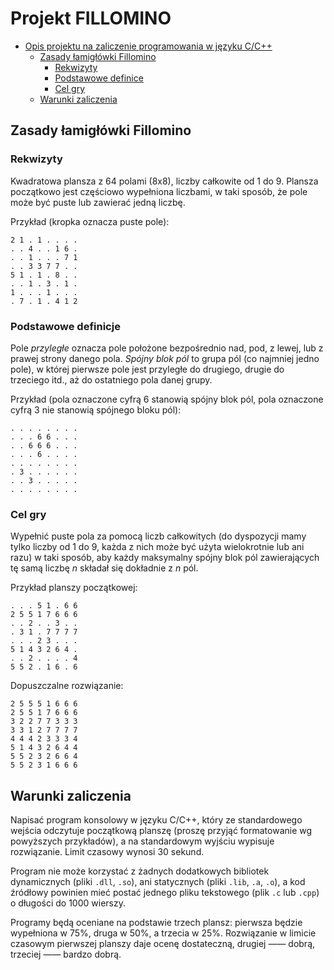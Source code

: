 # Projekt FILLOMINO

- [Opis projektu na zaliczenie programowania w języku C/C++](#projekt-fillomino)
  - [Zasady łamigłówki Fillomino](#zasady-łamigłówki-fillomino)
    - [Rekwizyty](#rekwizyty)
    - [Podstawowe definice](#podstawowe-definicje)
    - [Cel gry](#cel-gry)
  - [Warunki zaliczenia](#warunki-zaliczenia)

## Zasady łamigłówki Fillomino

### Rekwizyty

Kwadratowa plansza z 64 polami (8x8), liczby całkowite od 1 do 9. Plansza początkowo jest częściowo wypełniona liczbami, w taki sposób, że pole może być puste lub zawierać jedną liczbę.

Przykład (kropka oznacza puste pole):
```
2 1 . 1 . . . .
. . 4 . . 1 6 .
. . 1 . . . 7 1
. . 3 3 7 7 . .
5 1 . 1 . 8 . .
. . 1 . 3 . 1 .
1 . . . 1 . . .
. 7 . 1 . 4 1 2
```

### Podstawowe definicje

Pole _przyległe_ oznacza pole położone bezpośrednio nad, pod, z lewej, lub z prawej strony danego pola. _Spójny blok pól_ to grupa pól (co najmniej jedno pole), w której pierwsze pole jest przyległe do drugiego, drugie do trzeciego itd., aż do ostatniego pola danej grupy.

Przykład (pola oznaczone cyfrą 6 stanowią spójny blok pól, pola oznaczone cyfrą 3 nie stanowią spójnego bloku pól):
```
. . . . . . . .
. . . 6 6 . . .
. . 6 6 6 . . .
. . . 6 . . . .
. . . . . . . .
. 3 . . . . . .
. . 3 . . . . .
. . . . . . . .
```

### Cel gry

Wypełnić puste pola za pomocą liczb całkowitych (do dyspozycji mamy tylko liczby od 1 do 9, każda z nich może być użyta wielokrotnie lub ani razu) w taki sposób, aby każdy maksymalny spójny blok pól zawierających tę samą liczbę _n_ składał się dokładnie z _n_ pól.

Przykład planszy początkowej:
```
. . . 5 1 . 6 6
2 5 5 1 7 6 6 6
. . 2 . . 3 . .
. 3 1 . 7 7 7 7
. . . 2 3 . . .
5 1 4 3 2 6 4 .
. . 2 . . . . 4
5 5 2 . 1 6 . 6
```

Dopuszczalne rozwiązanie:
```
2 5 5 5 1 6 6 6
2 5 5 1 7 6 6 6
3 2 2 7 7 3 3 3
3 3 1 2 7 7 7 7
4 4 4 2 3 3 3 4
5 1 4 3 2 6 4 4
5 5 2 3 2 6 6 4
5 5 2 3 1 6 6 6
```

## Warunki zaliczenia

Napisać program konsolowy w języku C/C++, który ze standardowego wejścia odczytuje początkową planszę (proszę przyjąć formatowanie wg powyższych przykładów), a na standardowym wyjściu wypisuje rozwiązanie. Limit czasowy wynosi 30 sekund.

Program nie może korzystać z żadnych dodatkowych bibliotek dynamicznych (pliki `.dll`, `.so`), ani statycznych (pliki `.lib`, `.a`, `.o`), a kod źródłowy powinien mieć postać jednego pliku tekstowego (plik `.c` lub `.cpp`) o długości do 1000 wierszy.

Programy będą oceniane na podstawie trzech plansz: pierwsza będzie wypełniona w 75%,
druga w 50%, a trzecia w 25%. Rozwiązanie w limicie czasowym pierwszej planszy daje ocenę dostateczną, drugiej —— dobrą, trzeciej —— bardzo dobrą.
